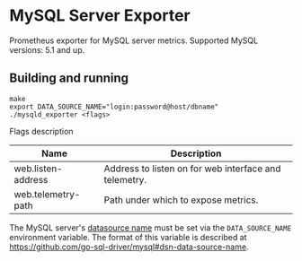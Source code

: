# MySQL Server Exporter

Prometheus exporter for MySQL server metrics.
Supported MySQL versions: 5.1 and up.

## Building and running

    make
    export DATA_SOURCE_NAME="login:password@host/dbname"
    ./mysqld_exporter <flags>

Flags description

Name               | Description
-------------------|------------
web.listen-address | Address to listen on for web interface and telemetry.
web.telemetry-path | Path under which to expose metrics.

The MySQL server's [datasource name](http://en.wikipedia.org/wiki/Data_source_name)
must be set via the `DATA_SOURCE_NAME` environment variable.
The format of this variable is described at https://github.com/go-sql-driver/mysql#dsn-data-source-name.
